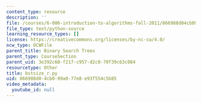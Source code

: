 ```yaml
---
content_type: resource
description: ''
file: /courses/6-006-introduction-to-algorithms-fall-2011/866988d04cb099a077e8e93f554c5b85_bstsize_r.py
file_type: text/python-source
learning_resource_types: []
license: https://creativecommons.org/licenses/by-nc-sa/4.0/
ocw_type: OCWFile
parent_title: Binary Search Trees
parent_type: CourseSection
parent_uid: 3e392c68-f217-c957-d2c8-70f39c63c084
resourcetype: Other
title: bstsize_r.py
uid: 866988d0-4cb0-99a0-77e8-e93f554c5b85
video_metadata:
  youtube_id: null
---
```

